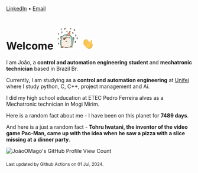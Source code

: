 [LinkedIn](https://www.linkedin.com/in/joão-pedro-gozzoli-b95641301/) &bull;
[Email](joaopedrogozzoli@gmail.com)

# Welcome <img src="happy.gif" height="64px" /> <img src="wave.gif" height="32px" />

I am João, a  **control and automation engineering student** and **mechatronic technician** based in Brazil Br.

Currently, I am studying as a **control and automation engineering** at [Unifei](https://unifei.edu.br) where I study python, C, C++, project management and Ai.

I did my high school education at ETEC Pedro Ferreira alves as a Mechatronic technician in Mogi Mirim.

Here is a random fact about me - I have been on this planet for **7489 days**.

And here is a just a random fact -  **Tohru Iwatani, the inventor of the video game Pac-Man, came up with the idea when he saw a pizza with a slice missing at a dinner party**.

![JoãoOMago's GitHub Profile View Count](https://komarev.com/ghpvc/?username=JoaoOMago)

<sub>Last updated by Github Actions on 01 Jul, 2024.</sub>
